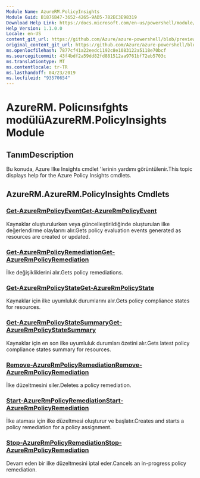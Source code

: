 ```yaml
---
Module Name: AzureRM.PolicyInsights
Module Guid: B1876B47-3652-4265-9AD5-782EC3E98319
Download Help Link: https://docs.microsoft.com/en-us/powershell/module/azurerm.policyinsights
Help Version: 1.1.0.0
Locale: en-US
content_git_url: https://github.com/Azure/azure-powershell/blob/preview/src/ResourceManager/PolicyInsights/Commands.PolicyInsights/help/AzureRM.PolicyInsights.md
original_content_git_url: https://github.com/Azure/azure-powershell/blob/preview/src/ResourceManager/PolicyInsights/Commands.PolicyInsights/help/AzureRM.PolicyInsights.md
ms.openlocfilehash: 7877cf41a22eedc1192c8e1083122a5118e70bcf
ms.sourcegitcommit: 43f4bdf2a59dd82fd881512aa9761bf72eb5703c
ms.translationtype: MT
ms.contentlocale: tr-TR
ms.lasthandoff: 04/23/2019
ms.locfileid: "93570654"
---
```

# <span data-ttu-id="7aaea-101">AzureRM. Policınsıfghts modülü</span><span class="sxs-lookup"><span data-stu-id="7aaea-101">AzureRM.PolicyInsights Module</span></span>
## <span data-ttu-id="7aaea-102">Tanım</span><span class="sxs-lookup"><span data-stu-id="7aaea-102">Description</span></span>
<span data-ttu-id="7aaea-103">Bu konuda, Azure Ilke Insights cmdlet 'lerinin yardımı görüntülenir.</span><span class="sxs-lookup"><span data-stu-id="7aaea-103">This topic displays help for the Azure Policy Insights cmdlets.</span></span>

## <span data-ttu-id="7aaea-104">AzureRM.</span><span class="sxs-lookup"><span data-stu-id="7aaea-104">AzureRM.PolicyInsights Cmdlets</span></span>
### [<span data-ttu-id="7aaea-105">Get-AzureRmPolicyEvent</span><span class="sxs-lookup"><span data-stu-id="7aaea-105">Get-AzureRmPolicyEvent</span></span>](Get-AzureRmPolicyEvent.md)
<span data-ttu-id="7aaea-106">Kaynaklar oluşturulurken veya güncelleştirildiğinde oluşturulan ilke değerlendirme olaylarını alır.</span><span class="sxs-lookup"><span data-stu-id="7aaea-106">Gets policy evaluation events generated as resources are created or updated.</span></span>

### [<span data-ttu-id="7aaea-107">Get-AzureRmPolicyRemediation</span><span class="sxs-lookup"><span data-stu-id="7aaea-107">Get-AzureRmPolicyRemediation</span></span>](Get-AzureRmPolicyRemediation.md)
<span data-ttu-id="7aaea-108">İlke değişikliklerini alır.</span><span class="sxs-lookup"><span data-stu-id="7aaea-108">Gets policy remediations.</span></span>

### [<span data-ttu-id="7aaea-109">Get-AzureRmPolicyState</span><span class="sxs-lookup"><span data-stu-id="7aaea-109">Get-AzureRmPolicyState</span></span>](Get-AzureRmPolicyState.md)
<span data-ttu-id="7aaea-110">Kaynaklar için ilke uyumluluk durumlarını alır.</span><span class="sxs-lookup"><span data-stu-id="7aaea-110">Gets policy compliance states for resources.</span></span>

### [<span data-ttu-id="7aaea-111">Get-AzureRmPolicyStateSummary</span><span class="sxs-lookup"><span data-stu-id="7aaea-111">Get-AzureRmPolicyStateSummary</span></span>](Get-AzureRmPolicyStateSummary.md)
<span data-ttu-id="7aaea-112">Kaynaklar için en son ilke uyumluluk durumları özetini alır.</span><span class="sxs-lookup"><span data-stu-id="7aaea-112">Gets latest policy compliance states summary for resources.</span></span>

### [<span data-ttu-id="7aaea-113">Remove-AzureRmPolicyRemediation</span><span class="sxs-lookup"><span data-stu-id="7aaea-113">Remove-AzureRmPolicyRemediation</span></span>](Remove-AzureRmPolicyRemediation.md)
<span data-ttu-id="7aaea-114">İlke düzeltmesini siler.</span><span class="sxs-lookup"><span data-stu-id="7aaea-114">Deletes a policy remediation.</span></span>

### [<span data-ttu-id="7aaea-115">Start-AzureRmPolicyRemediation</span><span class="sxs-lookup"><span data-stu-id="7aaea-115">Start-AzureRmPolicyRemediation</span></span>](Start-AzureRmPolicyRemediation.md)
<span data-ttu-id="7aaea-116">İlke ataması için ilke düzeltmesi oluşturur ve başlatır.</span><span class="sxs-lookup"><span data-stu-id="7aaea-116">Creates and starts a policy remediation for a policy assignment.</span></span>

### [<span data-ttu-id="7aaea-117">Stop-AzureRmPolicyRemediation</span><span class="sxs-lookup"><span data-stu-id="7aaea-117">Stop-AzureRmPolicyRemediation</span></span>](Stop-AzureRmPolicyRemediation.md)
<span data-ttu-id="7aaea-118">Devam eden bir ilke düzeltmesini iptal eder.</span><span class="sxs-lookup"><span data-stu-id="7aaea-118">Cancels an in-progress policy remediation.</span></span>

